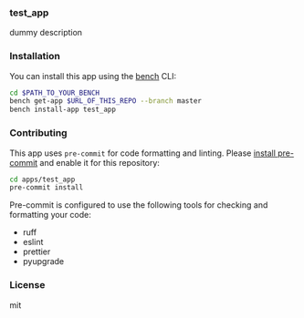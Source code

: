 ### test_app

dummy description

### Installation

You can install this app using the [bench](https://github.com/frappe/bench) CLI:

```bash
cd $PATH_TO_YOUR_BENCH
bench get-app $URL_OF_THIS_REPO --branch master
bench install-app test_app
```

### Contributing

This app uses `pre-commit` for code formatting and linting. Please [install pre-commit](https://pre-commit.com/#installation) and enable it for this repository:

```bash
cd apps/test_app
pre-commit install
```

Pre-commit is configured to use the following tools for checking and formatting your code:

- ruff
- eslint
- prettier
- pyupgrade

### License

mit
